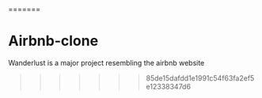 =======
# Airbnb-clone
Wanderlust is a major project resembling the airbnb website
>>>>>>> 85de15dafdd1e1991c54f63fa2ef5e12338347d6
